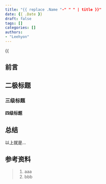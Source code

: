 ```yaml
---
title: "{{ replace .Name "-" " " | title }}"
date: {{ .Date }}
draft: false
tags: []
categories: []
authors:
- "Leehyon"
---
```


{{<audio src="audio/life_live.mp3" caption="♪ 超人 - 五月天" >}}

## 前言


## 二极标题


### 三级标题


#### 四级标题


## 总结

以上就是...

## 参考资料

> 1. aaa
> 2. bbb